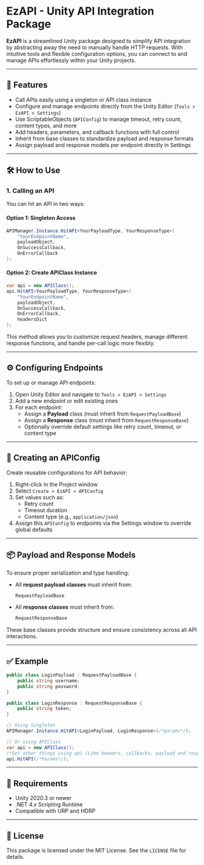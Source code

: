 # EzAPI - Unity API Integration Package

**EzAPI** is a streamlined Unity package designed to simplify API integration by abstracting away the need to manually handle HTTP requests. With intuitive tools and flexible configuration options, you can connect to and manage APIs effortlessly within your Unity projects.

---

## 🚀 Features

- Call APIs easily using a singleton or API class instance
- Configure and manage endpoints directly from the Unity Editor (`Tools > EzAPI > Settings`)
- Use ScriptableObjects (`APIConfig`) to manage timeout, retry count, content types, and more
- Add headers, parameters, and callback functions with full control
- Inherit from base classes to standardize payload and response formats
- Assign payload and response models per endpoint directly in Settings

---

## 🛠 How to Use

### 1. Calling an API

You can hit an API in two ways:

#### Option 1: Singleton Access

```csharp
APIManager.Instance.HitAPI<YourPayloadType, YourResponseType>(
    "YourEndpointName", 
    payloadObject, 
    OnSuccessCallback, 
    OnErrorCallback
);
```

#### Option 2: Create APIClass Instance

```csharp
var api = new APIClass();
api.HitAPI<YourPayloadType, YourResponseType>(
    "YourEndpointName",
    payloadObject,
    OnSuccessCallback,
    OnErrorCallback,
    headersDict
);
```

This method allows you to customize request headers, manage different response functions, and handle per-call logic more flexibly.

---

## ⚙️ Configuring Endpoints

To set up or manage API endpoints:

1. Open Unity Editor and navigate to `Tools > EzAPI > Settings`
2. Add a new endpoint or edit existing ones
3. For each endpoint:
   - Assign a **Payload** class (must inherit from `RequestPayloadBase`)
   - Assign a **Response** class (must inherit from `RequestResponseBase`)
   - Optionally override default settings like retry count, timeout, or content type

---

## 🧩 Creating an APIConfig

Create reusable configurations for API behavior:

1. Right-click in the Project window
2. Select `Create > EzAPI > APIConfig`
3. Set values such as:
   - Retry count
   - Timeout duration
   - Content type (e.g., `application/json`)
4. Assign this `APIConfig` to endpoints via the Settings window to override global defaults

---

## 📦 Payload and Response Models

To ensure proper serialization and type handling:

- All **request payload classes** must inherit from:

  ```csharp
  RequestPayloadBase
  ```

- All **response classes** must inherit from:

  ```csharp
  RequestResponseBase
  ```

These base classes provide structure and ensure consistency across all API interactions.

---

## ✅ Example

```csharp
public class LoginPayload : RequestPayloadBase {
    public string username;
    public string password;
}

public class LoginResponse : RequestResponseBase {
    public string token;
}

// Using Singleton
APIManager.Instance.HitAPI<LoginPayload, LoginResponse>(/*params*/);

// Or using APIClass
var api = new APIClass();
/*Set other things using api (Like headers, callbacks, payload and response type , params ,etc.)*/
api.HitAPI(/*Params*/);

```

---

## 🧰 Requirements

- Unity 2020.3 or newer
- .NET 4.x Scripting Runtime
- Compatible with URP and HDRP

---

## 📄 License

This package is licensed under the MIT License. See the `LICENSE` file for details.
